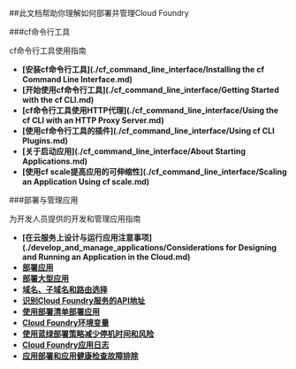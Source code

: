 ##此文档帮助你理解如何部署并管理Cloud Foundry

###cf命令行工具

cf命令行工具使用指南

* **[安装cf命令行工具](./cf_command_line_interface/Installing the cf Command Line Interface.md)**
* **[开始使用cf命令行工具](./cf_command_line_interface/Getting Started with the cf CLI.md)**
* **[cf命令行工具使用HTTP代理](./cf_command_line_interface/Using the cf CLI with an HTTP Proxy Server.md)**
* **[使用cf命令行工具的插件](./cf_command_line_interface/Using cf CLI Plugins.md)**
* **[关于启动应用](./cf_command_line_interface/About Starting Applications.md)**
* **[使用cf scale提高应用的可伸缩性](./cf_command_line_interface/Scaling an Application Using cf scale.md)**

###部署与管理应用

为开发人员提供的开发和管理应用指南

* **[在云服务上设计与运行应用注意事项](./develop_and_manage_applications/Considerations for Designing and Running an Application in the Cloud.md)**
* **[部署应用](./develop_and_manage_applications/)**
* **[部署大型应用](./develop_and_manage_applications/)**
* **[域名、子域名和路由选择](./develop_and_manage_applications/)**
* **[识别Cloud Foundry服务的API地址](./develop_and_manage_applications/)**
* **[使用部署清单部署应用](./develop_and_manage_applications/)**
* **[Cloud Foundry环境变量](./develop_and_manage_applications/)**
* **[使用蓝绿部署策略减少停机时间和风险](./develop_and_manage_applications/)**
* **[Cloud Foundry应用日志](./develop_and_manage_applications/)**
* **[应用部署和应用健康检查故障排除](./develop_and_manage_applications/)**
